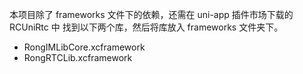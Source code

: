 本项目除了 frameworks 文件下的依赖，还需在 uni-app 插件市场下载的 RCUniRtc 中 找到以下两个库，然后将库放入 frameworks 文件夹下。

- RongIMLibCore.xcframework
- RongRTCLib.xcframework